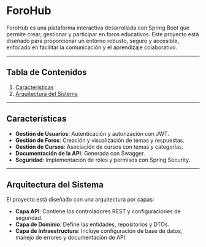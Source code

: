 # ForoHub 

ForoHub es una plataforma interactiva desarrollada con Spring Boot que permite crear, gestionar y participar en foros educativos. Este proyecto está diseñado para proporcionar un entorno robusto, 
seguro y accesible, enfocado en facilitar la comunicación y el aprendizaje colaborativo.

---

## **Tabla de Contenidos**
1. [Características](#características)
2. [Arquitectura del Sistema](#arquitectura-del-sistema)

---

## **Características**
- **Gestión de Usuarios**: Autenticación y autorización con JWT.
- **Gestión de Foros**: Creación y visualización de temas y respuestas.
- **Gestión de Cursos**: Asociación de cursos con temas y categorías.
- **Documentación de la API**: Generada con Swagger.
- **Seguridad**: Implementación de roles y permisos con Spring Security.

---

## **Arquitectura del Sistema**
El proyecto está diseñado con una arquitectura por capas:
- **Capa API**: Contiene los controladores REST y configuraciones de seguridad.
- **Capa de Dominio**: Define las entidades, repositorios y DTOs.
- **Capa de Infraestructura**: Incluye configuración de base de datos, manejo de errores y documentación de API.




